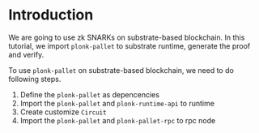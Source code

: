 # Introduction
We are going to use zk SNARKs on substrate-based blockchain. In this tutorial, we import `plonk-pallet` to substrate runtime, generate the proof and verify.

To use `plonk-pallet` on substrate-based blockchain, we need to do following steps.

1. Define the `plonk-pallet` as depencencies
2. Import the `plonk-pallet` and `plonk-runtime-api` to runtime
3. Create customize `Circuit`
4. Import the `plonk-pallet` and `plonk-pallet-rpc` to rpc node
